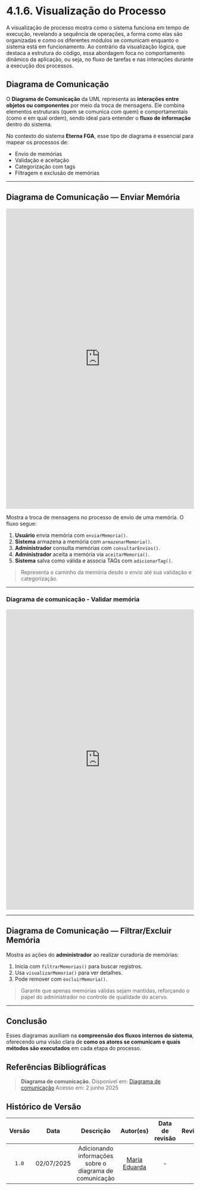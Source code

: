 # 4.1.6. Visualização do Processo
A visualização de processo mostra como o sistema funciona em tempo de execução, revelando a sequência de operações, a forma como elas são organizadas e como os diferentes módulos se comunicam enquanto o sistema está em funcionamento. Ao contrário da visualização lógica, que destaca a estrutura do código, essa abordagem foca no comportamento dinâmico da aplicação, ou seja, no fluxo de tarefas e nas interações durante a execução dos processos.

## Diagrama de Comunicação
O **Diagrama de Comunicação** da UML representa as **interações entre objetos ou componentes** por meio da troca de mensagens. Ele combina elementos estruturais (quem se comunica com quem) e comportamentais (como e em qual ordem), sendo ideal para entender o **fluxo de informação** dentro do sistema.

No contexto do sistema **Eterna FGA**, esse tipo de diagrama é essencial para mapear os processos de:
- Envio de memórias
- Validação e aceitação
- Categorização com tags
- Filtragem e exclusão de memórias

---

##  Diagrama de Comunicação — Enviar Memória

<iframe frameborder="0" style="width:100%;height:804px;" src="https://viewer.diagrams.net/?tags=%7B%7D&lightbox=1&highlight=0000ff&edit=_blank&layers=1&nav=1&title=DiagramadeComunicacao.drawio&dark=auto#Uhttps%3A%2F%2Fdrive.google.com%2Fuc%3Fid%3D15jjJzTidNUrmkpGNfzmnUHG7DYuoPeIu%26export%3Ddownload"></iframe>

Mostra a troca de mensagens no processo de envio de uma memória. O fluxo segue:

1. **Usuário** envia memória com `enviarMemoria()`.
2. **Sistema** armazena a memória com `armazenarMemoria()`.
3. **Administrador** consulta memórias com `consultarEnvios()`.
4. **Administrador** aceita a memória via `aceitarMemoria()`.
5. **Sistema** salva como válida e associa TAGs com `adicionarTag()`.

> Representa o caminho da memória desde o envio até sua validação e categorização.

---
### Diagrama de comunicação - Validar memória

<iframe frameborder="0" style="width:100%;height:804px;" style="width:100%;height:804px;" src="https://viewer.diagrams.net/?tags=%7B%7D&lightbox=1&highlight=0000ff&edit=_blank&layers=1&nav=1&title=Diagrama.drawio&dark=auto#R%3Cmxfile%3E%3Cdiagram%20name%3D%22P%C3%A1gina-1%22%20id%3D%22jtIF9TGhkRVCY1wIxt4L%22%3E7Vhbb9owFP41SNskKhIDhUegl%2FWC1JWHtXuZTGISt06MnBMu%2B%2FU7ThySkPSyrrBqQkIi%2Fnx8%2B853jk%2FSIKNgda7o3B9Ll4mG3XJXDXLSsG3Ltgj%2BaWSdIt12PwU8xV1jlAMT%2FosZsGXQmLssKhmClAL4vAw6MgyZAyWMKiWXZbOZFOVV59RjFWDiUFFFv3MX%2FBTt2cc5%2FpVxz89WtrrmfFPqPHpKxqFZL5QhS3sCmk1jzhj51JXLAkROG2SkpIT0KViNmNC0Zoyl486e6N1sWbEQXjMgOO%2Bqm4vLB%2B88sn6qqby%2FOj1r2mZvsM6oYC4yY5pSgS89GVJxmqPD5LhMz9rCVm5zLeUcQQvBBwawNm6mMUiEfAiE6cUNq%2FWdGZ807nXjqJM1T1bFzpP1puUOtLOxmfBMhhFQBWdcCGNR5cTQFMlYOZmzvdtF4LS4iq9EaxU1%2FYu7QTNTHVUeg2fsDGGapcIChvFzJgOGO0YDxQQFvijrixqZehu73F%2F4YFz2hL%2Bf2fWCitisNHADHvIIFIpNVZyLGpzrxzgQAwfQgAwXTAHHSLimUyZuZMSByxBNphJABgWDgeCe7gDt5aI7ZQyCh2y0ic1nPaGnY6tnuct6OyZyTFIhWSQt8xAlBvIL0dlt%2FT3bzfsZG99cjr%2F1bPBGbPCDBcfNLFsV6P434bO7MLCrYVBLRe9DhYH9sl%2FKrC99DmwypwkXS7zTygy%2Fg3jJK8Rr2ftUb7tKEhlMMFWwgFbowlNCIiwlHzGyhU4VmdpmKLQtiJrc4CBhTNUkjYC7bqL%2BCEnnoXfNZvq87Ry5NRRoSOLwmUgU7uNAhjMM55KHkHDSGeIPWRrpG6ODux1h28rb%2BNPmCjAj6UTIEycyGsGSRZBEIFCg0%2BSse1LD8ZYaSKeihl6NGMiuxNCpiAEP0PqCitDlExdImxqzQCpOo0%2BfD%2FLYrTysflkedr8mWdRddTvTR%2B%2FjZ9R2HUl7zaj9uoyKUdMYkcaQYOgc4ma%2FabXT2l9arX2dIq8oEPPqzRE0irhTpqUcVk%2BS9GLlVaCgU0NBhr26QDMr3Gi95B7AibYuti1q04rTjCq%2BnW5P1HthorQkrUyUuGlz7LeXkNXqyDqy0%2BtwwaMYI%2FHX5kY8XIi7Dux2dyvXWzW5vk7W7xHZtfqoKZiOSKoPtnJEzFUx8R8UsneFtPeokNrcX1XIf577N5RvB%2Bmf5v7KRNsV25tzPzbzD6ypef4Bm5z%2BBg%3D%3D%3C%2Fdiagram%3E%3C%2Fmxfile%3E"></iframe>

---

## Diagrama de Comunicação — Filtrar/Excluir Memória

Mostra as ações do **administrador** ao realizar curadoria de memórias:

1. Inicia com `filtrarMemorias()` para buscar registros.
2. Usa `visualizarMemoria()` para ver detalhes.
3. Pode remover com `excluirMemoria()`.

> Garante que apenas memórias válidas sejam mantidas, reforçando o papel do administrador no controle de qualidade do acervo.

---

## Conclusão
Esses diagramas auxiliam na **compreensão dos fluxos internos do sistema**, oferecendo uma visão clara de **como os atores se comunicam e quais métodos são executados** em cada etapa do processo.

## Referências Bibliográficas

> **Diagrama de comunicação.** Disponível em: [Diagrama de comunicação](https://unbarqdsw2025-1-turma02.github.io/2025.1_T02_G2_EternaFGA_Entrega02/#/./Modelagem/2.2.2.DiagramaComunicacao) Acesso em: 2 junho 2025

## Histórico de Versão

|Versão|Data|Descrição|Autor(es)|Data de revisão|Revisor(es)|
|:-:|:-:|:-:|:-:|:-:|:-:|
|`1.0`|02/07/2025|Adicionando informações sobre o diagrama de comunicação|[Maria Eduarda](https://github.com/DudaV228)|-|-|